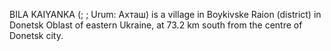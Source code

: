 BILA KAIYANKA (; ; Urum: Ахташ) is a village in Boykivske Raion (district) in Donetsk Oblast of eastern Ukraine, at 73.2 km south from the centre of Donetsk city.
